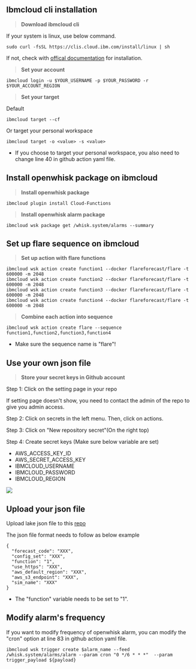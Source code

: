 ## Ibmcloud cli installation

> **Download ibmcloud cli**

If your system is linux, use below command.

```shell
sudo curl -fsSL https://clis.cloud.ibm.com/install/linux | sh
```

If not, check with [offical documentation](https://https://cloud.ibm.com/docs/cli?topic=cli-getting-started) for installation.

> **Set your account**

```shell
ibmcloud login -u $YOUR_USERNAME -p $YOUR_PASSWORD -r $YOUR_ACCOUNT_REGION
```

> **Set your target**

Default

```shell
ibmcloud target --cf
```

Or target your personal workspace

```shell
ibmcloud target -o <value> -s <value>
```
* If you choose to target your personal workspace, you also need to change line 40 in github action yaml file.

## Install openwhisk package on ibmcloud

> **Install openwhisk package**

```shell
ibmcloud plugin install Cloud-Functions
```

> **Install openwhisk alarm package**

```shell
ibmcloud wsk package get /whisk.system/alarms --summary
```

## Set up flare sequence on ibmcloud

> **Set up action with flare functions**

```shell
ibmcloud wsk action create function1 --docker flareforecast/flare -t 600000 -m 2048
ibmcloud wsk action create function2 --docker flareforecast/flare -t 600000 -m 2048
ibmcloud wsk action create function3 --docker flareforecast/flare -t 600000 -m 2048
ibmcloud wsk action create function4 --docker flareforecast/flare -t 600000 -m 2048
```

> **Combine each action into sequence**

```
ibmcloud wsk action create flare --sequence function1,function2,function3,function4
```

* Make sure the sequence name is "flare"!


## Use your own json file ##
> **Store your secret keys in Github account**

Step 1: Click on the setting page in your repo

If setting page doesn't show, you need to contact the admin of the repo to give you admin access.

Step 2: Click on secrets in the left menu. Then, click on actions.

Step 3: Click on "New repository secret"(On the right top)

Step 4: Create secret keys (Make sure below variable are set)
* AWS_ACCESS_KEY_ID
* AWS_SECRET_ACCESS_KEY
* IBMCLOUD_USERNAME
* IBMCLOUD_PASSWORD
* IBMCLOUD_REGION

![](https://i.imgur.com/Gc2bu11.png)

## Upload your json file ##

Upload lake json file to this [repo](https://https://github.com/FLARE-forecast/deployed-forecasts)

The json file format needs to follow as below example
```json=
{
  "forecast_code": "XXX",
  "config_set": "XXX",
  "function": "1",
  "use_https": "XXX",
  "aws_default_region": "XXX",
  "aws_s3_endpoint": "XXX",
  "sim_name": "XXX"
}
```
* The "function" variable needs to be set to "1".

## Modify alarm's frequency
If you want to modify frequency of openwhisk alarm, you can modify the "cron" option at line 83 in github action yaml file.

``` shell=83
ibmcloud wsk trigger create $alarm_name --feed /whisk.system/alarms/alarm --param cron "0 */6 * * *"  --param trigger_payload ${payload}
```